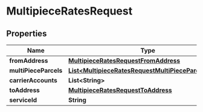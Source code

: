 

# MultipieceRatesRequest


## Properties

| Name | Type | Description | Notes |
|------------ | ------------- | ------------- | -------------|
|**fromAddress** | [**MultipieceRatesRequestFromAddress**](MultipieceRatesRequestFromAddress.md) |  |  [optional] |
|**multiPieceParcels** | [**List&lt;MultipieceRatesRequestMultiPieceParcelsInner&gt;**](MultipieceRatesRequestMultiPieceParcelsInner.md) | description |  [optional] |
|**carrierAccounts** | **List&lt;String&gt;** | description |  [optional] |
|**toAddress** | [**MultipieceRatesRequestToAddress**](MultipieceRatesRequestToAddress.md) |  |  [optional] |
|**serviceId** | **String** | description |  [optional] |



